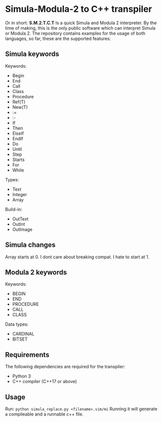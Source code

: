 # Simula-Modula-2 to C++ transpiler

Or in short: **S.M.2.T.C.T** Is a quick Simula and Modula 2 interpreter. By the time of making, this is the only public software which can interpret Simula or Modula 2.
The repository contains examples for the usage of both languages, so far, these are the supported features:

## Simula keywords

Keywords:
- Begin
- End
- Call
- Class
- Procedure
- Ref(T)
- New(T)
- :=
- :-
- If
- Then
- ElseIf
- EndIf
- Do
- Until
- Step
- Starts
- For
- While

Types:
- Text
- Integer
- Array

Build-in:
- OutText
- OutInt
- OutImage

## Simula changes

Array starts at 0. I dont care about breaking compat. I hate to start at 1.

## Modula 2 keywords

Keywords:
- BEGIN
- END
- PROCEDURE
- CALL
- CLASS

Data types:
- CARDINAL
- BITSET

## Requirements

The following dependencies are required for the transpiler:

- Python 3
- C++ compiler (C++17 or above)

## Usage

Run:
`python simula_replace.py <filename>.sim/mi`
Running it will generate a compileable and a runnable c++ file.